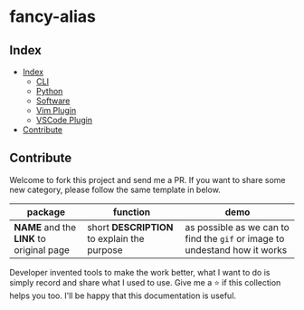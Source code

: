 # fancy-alias

## Index

- [Index](#index)
  - [CLI](./README_CLI.md)
  - [Python](./README_Python.md)
  - [Software](./README_Software.md)
  - [Vim Plugin](./README_VimPlugin.md)
  - [VSCode Plugin](./README_VSCodePlugin.md)
- [Contribute](#contribute)

## Contribute

Welcome to fork this project and send me a PR. If you want to share some new category, please follow the same template in below.

| package | function | demo |
| ------- | -------- | ---- |
| **NAME** and the **LINK** to original page | short **DESCRIPTION** to explain the purpose | as possible as we can to find the `gif` or image to undestand how it works |

Developer invented tools to make the work better, what I want to do is simply record and share what I used to use.
Give me a :star: if this collection helps you too. I'll be happy that this documentation is useful.
